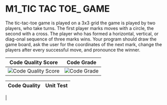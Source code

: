 


# M1_TIC TAC TOE_ GAME
The tic-tac-toe game is played on a 3x3 grid the game is played by two players, who take turns. The first player marks moves with a circle, the second with a cross. The player who has formed a horizontal, vertical, or diag-onal sequence of three marks wins. Your program should draw the game board, ask the user for the coordinates of the next mark, change the players after every successful move, and pronounce the winner.






|Code Quality Score| Code Grade |  
| ------------- | ------------- |
| ![Code Quality Score](https://api.codiga.io/project/29970/score/svg)| ![Code Grade](https://api.codiga.io/project/29970/status/svg)|



| Code Quality |    Unit Test            |
| ------------- | ------------- |
| 












